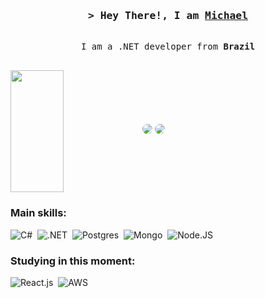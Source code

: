 <!-- Intro  -->
<h3 align="center">
        <samp>&gt; Hey There!, I am 
                <b><a style="color=141C2F" "height="195px" target="_blank" href="https://alsiam.com">Michael</a></b>
        </samp>
</h3>

<p align="center"> 
  <samp>
    <br>
     I am a .NET developer from <b>Brazil</b>
    <br>
    <br>
  </samp>
</p>



  <img width="41%" align="center" height="195px" src="https://github-readme-stats.vercel.app/api/top-langs/?username=Oliveira777rj&layout=compact&hide_border=true&title_color=FFF&text_color=FFF&bg_color=0d1117" />
</div>

 </div>
<a href="https://www.linkedin.com/in/michel-oliveira-054746230/" target="_blank"><img src="https://img.shields.io/badge/-LinkedIn-%230077B5?style=for-the-badge&logo=linkedin&logoColor=white" style="border-radius: 30px" target="_blank"></a> 
 <a href="https://michel-alpha.vercel.app/" target="_blank"><img src="https://img.shields.io/badge/website-1f1b1b?style=for-the-badge&logo=About.me&logoColor=green" style="border-radius: 30px" target="blank"></a> 
 </div>

 
 ### Main skills:
![C#](https://img.shields.io/badge/C%23-0D1117?style=for-the-badge&logo=c-sharp&logoColor=white)&nbsp;
![.NET](https://img.shields.io/badge/.NET-0D1117?style=for-the-badge&logo=.net&logoColor=white)&nbsp;
![Postgres](https://img.shields.io/badge/PostgreSQL-0D1117?style=for-the-badge&logo=postgresql&logoColor=white)&nbsp;
![Mongo](https://img.shields.io/badge/MongoDB-0D1117?style=for-the-badge&logo=mongodb&logoColor=white)&nbsp;
![Node.JS](https://img.shields.io/badge/-Node.JS-0D1117?style=for-the-badge&logo=node.js&labelColor=0D1117&textColor=0D1117)&nbsp;



### Studying in this moment:
![React.js](https://img.shields.io/badge/-React.js-0D1117?style=for-the-badge&logo=react&labelColor=0D1117)&nbsp;
![AWS](https://img.shields.io/badge/Amazon_AWS-0D1117?style=for-the-badge&logo=amazon-aws&logoColor=whiteColor=white&textColor=0D1117)&nbsp;

